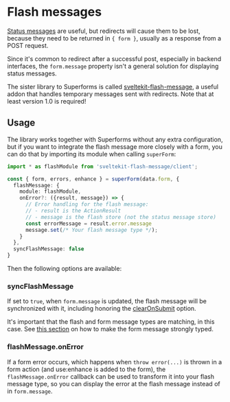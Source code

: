 <script lang="ts">
  import Head from '$lib/Head.svelte'
</script>

# Flash messages

<Head title="Integrate Superforms with sveltekit-flash-message" />

[Status messages](/concepts/messages) are useful, but redirects will cause them to be lost, because they need to be returned in `{ form }`, usually as a response from a POST request.

Since it's common to redirect after a successful post, especially in backend interfaces, the `form.message` property isn't a general solution for displaying status messages.

The sister library to Superforms is called [sveltekit-flash-message](https://github.com/ciscoheat/sveltekit-flash-message), a useful addon that handles temporary messages sent with redirects. Note that at least version 1.0 is required!

## Usage

The library works together with Superforms without any extra configuration, but if you want to integrate the flash message more closely with a form, you can do that by importing its module when calling `superForm`:

```ts
import * as flashModule from 'sveltekit-flash-message/client';

const { form, errors, enhance } = superForm(data.form, {
  flashMessage: {
    module: flashModule,
    onError?: ({result, message}) => {
      // Error handling for the flash message:
      // - result is the ActionResult
      // - message is the flash store (not the status message store)
      const errorMessage = result.error.message
      message.set(/* Your flash message type */);
    }
  },
  syncFlashMessage: false
}
```

Then the following options are available:

### syncFlashMessage

If set to `true`, when `form.message` is updated, the flash message will be synchronized with it, including honoring the [clearOnSubmit](/concepts/submit-behavior#clearonsubmit) option. 

It's important that the flash and form message types are matching, in this case. See [this section](/concepts/messages#strongly-typed-message) on how to make the form message strongly typed.

### flashMessage.onError

If a form error occurs, which happens when `throw error(...)` is thrown in a form action (and use:enhance is added to the form), the `flashMessage.onError` callback can be used to transform it into your flash message type, so you can display the error at the flash message instead of in `form.message`.
